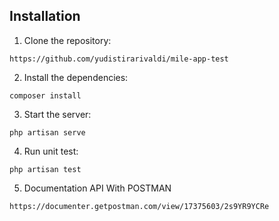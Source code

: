 ## Installation

1. Clone the repository:

```https://github.com/yudistirarivaldi/mile-app-test```


2. Install the dependencies:

```composer install```


3. Start the server:

```php artisan serve```

4. Run unit test:

```php artisan test```

5. Documentation API With POSTMAN

```https://documenter.getpostman.com/view/17375603/2s9YR9YCRe```
